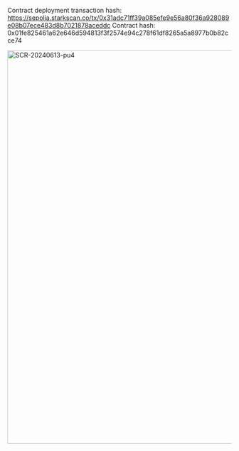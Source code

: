 Contract deployment transaction hash: https://sepolia.starkscan.co/tx/0x31adc71ff39a085efe9e56a80f36a928089e08b07ece483d8b7021878aceddc
Contract hash: 0x01fe825461a62e646d594813f3f2574e94c278f61df8265a5a8977b0b82cce74

<img width="886" alt="SCR-20240613-pu4" src="https://github.com/umutsatir/BUILDH3R_June_Starknet/assets/34773592/43b56976-2453-4cf0-ac12-0a3680780512">
